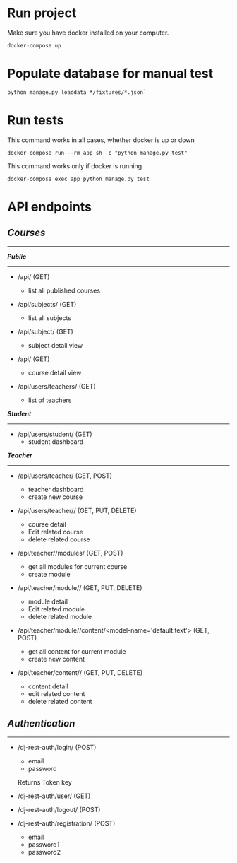 Run project
=============

Make sure you have docker installed on your computer.

````
docker-compose up
````

Populate database for manual test
=================================

````
python manage.py loaddata */fixtures/*.json`
````

Run tests
=========

This command works in all cases, whether docker is up or down
````
docker-compose run --rm app sh -c "python manage.py test"
````

This command works only if  docker is running
````
docker-compose exec app python manage.py test 
````


API endpoints
=============
***Courses***
-
-------------

***Public***

------------
- /api/ (GET)
    - list all published courses

- /api/subjects/ (GET)
    - list all subjects

- /api/subject/<subject-slug> (GET)  
    - subject detail view

- /api/<course-slug> (GET)
    - course detail view

- /api/users/teachers/ (GET)
    - list of teachers

***Student***

-------------

- /api/users/student/ (GET)
    - student dashboard

***Teacher***

-------------

- /api/users/teacher/ (GET, POST)
    - teacher dashboard
    - create new course

- /api/users/teacher/<course-slug>/ (GET, PUT, DELETE)
    - course detail
    - Edit related course
    - delete related course

- /api/teacher/<course-slug>/modules/ (GET, POST)
    - get all modules for current course
    - create module

- /api/teacher/module/<module-id>/ (GET, PUT, DELETE)
    - module detail
    - Edit related module
    - delete related module

- /api/teacher/module/<module-id>/content/<model-name='default:text'> (GET, POST)
    - get all content for current module
    - create new content

- /api/teacher/content/<content-id>/ (GET, PUT, DELETE)
    - content detail
    - edit related content
    - delete related content

***Authentication***
- 
--------------------

- /dj-rest-auth/login/ (POST)

    - email
    - password

    Returns Token key

- /dj-rest-auth/user/ (GET)

- /dj-rest-auth/logout/ (POST)

- /dj-rest-auth/registration/ (POST)

    - email
    - password1
    - password2
